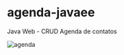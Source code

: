 # agenda-javaee
Java Web - CRUD Agenda de contatos

![agenda](https://github.com/amdrejr/agenda-javaee/assets/98674448/d125c092-a698-418d-8d62-d79aa881d866)
